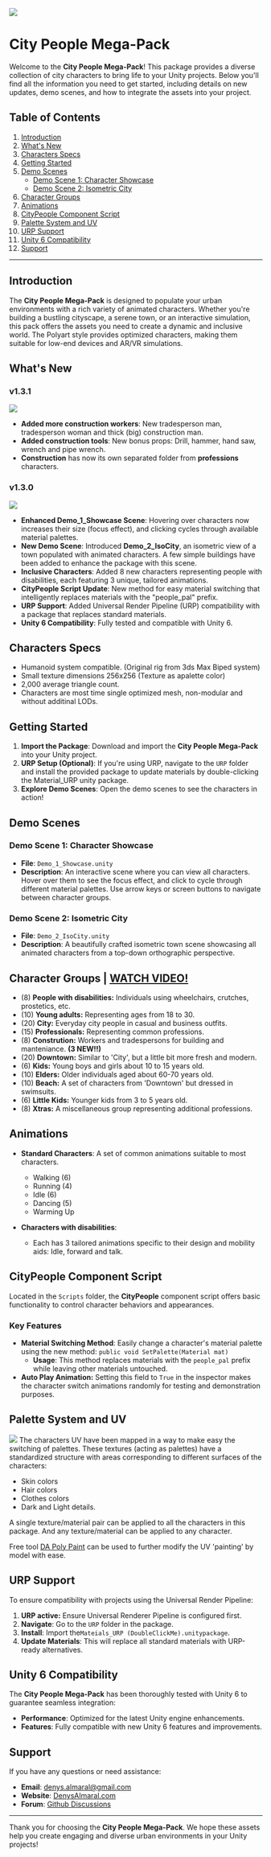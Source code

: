 ![](images/IsoCity_screenShot_820w.png)
# City People Mega-Pack

Welcome to the **City People Mega-Pack**! This package provides a diverse collection of city characters to bring life to your Unity projects. Below you'll find all the information you need to get started, including details on new updates, demo scenes, and how to integrate the assets into your project.

## Table of Contents

1. [Introduction](#introduction)
2. [What's New](#whats-new)
3. [Characters Specs](#Characters-specs)
4. [Getting Started](#getting-started)
5. [Demo Scenes](#demo-scenes)
   - [Demo Scene 1: Character Showcase](#demo-scene-1-character-showcase)
   - [Demo Scene 2: Isometric City](#demo-scene-2-isometric-city)
6. [Character Groups](#character-groups)
7. [Animations](#animations)
8. [CityPeople Component Script](#citypeople-component-script)
9. [Palette System and UV](#palette-system-and-uv)
10. [URP Support](#urp-support)
11. [Unity 6 Compatibility](#unity-6-compatibility)
12. [Support](#support)

---

## Introduction

The **City People Mega-Pack** is designed to populate your urban environments with a rich variety of animated characters. Whether you're building a bustling cityscape, a serene town, or an interactive simulation, this pack offers the assets you need to create a dynamic and inclusive world. The Polyart style provides optimized characters, making them suitable for low-end devices and AR/VR simulations.

## What's New
### v1.3.1
![](images/construction_update1.png)
- **Added more construction workers**: New tradesperson man, tradesperson woman and thick (big) construction man. 
- **Added construction tools**: New bonus props: Drill, hammer, hand saw, wrench and pipe wrench.
- **Construction** has now its own separated folder from **professions** characters.

### v1.3.0
![](images/disabilities_new.png)
- **Enhanced Demo\_1\_Showcase Scene**: Hovering over characters now increases their size (focus effect), and clicking cycles through available material palettes.
- **New Demo Scene**: Introduced **Demo\_2\_IsoCity**, an isometric view of a town populated with animated characters. A few simple buildings have been added to enhance the package with this scene.
- **Inclusive Characters**: Added 8 new characters representing people with disabilities, each featuring 3 unique, tailored animations.
- **CityPeople Script Update**: New method for easy material switching that intelligently replaces materials with the "people\_pal" prefix.
- **URP Support**: Added Universal Render Pipeline (URP) compatibility with a package that replaces standard materials.
- **Unity 6 Compatibility**: Fully tested and compatible with Unity 6.

## Characters Specs

- Humanoid system compatible. (Original rig from 3ds Max Biped system)
- Small texture dimensions 256x256 (Texture as apalette color)
- 2,000 average triangle count.
- Characters are most time single optimized mesh, non-modular and without additinal LODs.

## Getting Started

1. **Import the Package**: Download and import the **City People Mega-Pack** into your Unity project.
2. **URP Setup (Optional)**: If you're using URP, navigate to the `URP` folder and install the provided package to update materials by double-clicking the Material\_URP unity package.
3. **Explore Demo Scenes**: Open the demo scenes to see the characters in action!

## Demo Scenes

### Demo Scene 1: Character Showcase

- **File**: `Demo_1_Showcase.unity`
- **Description**: An interactive scene where you can view all characters. Hover over them to see the focus effect, and click to cycle through different material palettes. Use arrow keys or screen buttons to navigate between character groups.

### Demo Scene 2: Isometric City

- **File**: `Demo_2_IsoCity.unity`
- **Description**: A beautifully crafted isometric town scene showcasing all animated characters from a top-down orthographic perspective.

## Character Groups | [WATCH VIDEO!](https://youtu.be/dUjK32yOMVo)
- (8) **People with disabilities:** Individuals using wheelchairs, crutches, prostetics, etc. 
- (10) **Young adults:** Representing ages from 18 to 30.&#x20;
- (20) **City:** Everyday city people in casual and business outfits.
- (15) **Professionals:** Representing common professions.
- (8) **Constrution:** Workers and tradespersons for building and manteniance. **(3 NEW!!)** 
- (20) **Downtown:** Similar to 'City', but a little bit more fresh and modern.
- (6) **Kids:** Young boys and girls about 10 to 15 years old.​
- (10) **Elders:** Older individuals aged about 60-70 years old.
- (10) **Beach:** A set of characters from 'Downtown' but dressed in swimsuits.
- (6) **Little Kids:** Younger kids from 3 to 5 years old.
- (8) **Xtras:** A miscellaneous group representing additional professions.&#x20;

## Animations

- **Standard Characters**: A set of common animations suitable to most characters.
  - Walking (6)
  - Running (4)
  - Idle (6)
  - Dancing (5)
  - Warming Up

- **Characters with disabilities**:
  - Each has 3 tailored animations specific to their design and mobility aids: Idle, forward and talk.

## CityPeople Component Script

Located in the `Scripts` folder, the **CityPeople** component script offers basic functionality to control character behaviors and appearances. 

### Key Features

- **Material Switching Method**: Easily change a character's material palette using the new method: `public void SetPalette(Material mat)`
  - **Usage**: This method replaces materials with the `people_pal` prefix while leaving other materials untouched.
- **Auto Play Animation:** Setting this field to `True` in the inspector makes the character switch animations randomly for testing and demonstration purposes. 

## Palette System and UV
![](images/PaletteTextures.png)
The characters UV have been mapped in a way to make easy the switching of palettes. These textures (acting as palettes) have a standardized structure with areas corresponding to different surfaces of the characters:

- Skin colors
- Hair colors
- Clothes colors
- Dark and Light details.

A single texture/material pair can be applied to all the characters in this package. And any texture/material can be applied to any character.

Free tool [DA Poly Paint](https://assetstore.unity.com/packages/tools/painting/da-polypaint-low-poly-customizer-251157) can be used to further modify the UV 'painting' by model with ease.

## URP Support

To ensure compatibility with projects using the Universal Render Pipeline:

1. **URP active:** Ensure Universal Renderer Pipeline is configured first.
2. **Navigate**: Go to the `URP` folder in the package.
3. **Install**: Import the`Mateials_URP (DoubleClickMe).unitypackage`.
4. **Update Materials**: This will replace all standard materials with URP-ready alternatives.

## Unity 6 Compatibility

The **City People Mega-Pack** has been thoroughly tested with Unity 6 to guarantee seamless integration:

- **Performance**: Optimized for the latest Unity engine enhancements.
- **Features**: Fully compatible with new Unity 6 features and improvements.

## Support

If you have any questions or need assistance:

- **Email**: [denys.almaral@gmail.com](mailto\:denys.almaral@gmail.com)
- **Website**: [DenysAlmaral.com](https://denysalmaral.com)
- **Forum**: [Github Discussions](https://github.com/piXelicidio/Chat/discussions/2)

---

Thank you for choosing the **City People Mega-Pack**. We hope these assets help you create engaging and diverse urban environments in your Unity projects!
